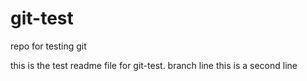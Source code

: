 # git-test
repo for testing git

this is the test readme file for git-test.
branch line 
this is a second line
